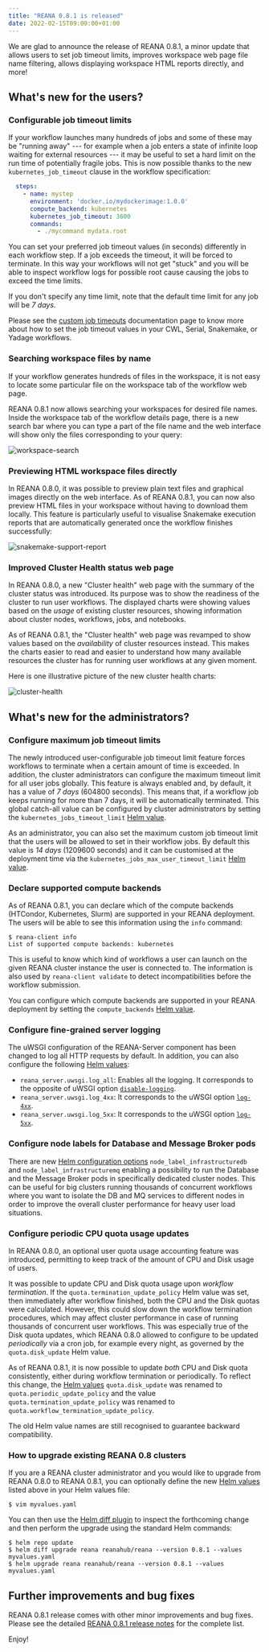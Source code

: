 ```yaml
---
title: "REANA 0.8.1 is released"
date: 2022-02-15T09:00:00+01:00
---
```


We are glad to announce the release of REANA 0.8.1, a minor update that allows
users to set job timeout limits, improves workspace web page file name
filtering, allows displaying workspace HTML reports directly, and more!

<!--more-->

## What's new for the users?

### Configurable job timeout limits

If your workflow launches many hundreds of jobs and some of these may be
"running away" --- for example when a job enters a state of infinite loop
waiting for external resources --- it may be useful to set a hard limit on the
run time of potentially fragile jobs. This is now possible thanks to the new
``kubernetes_job_timeout`` clause in the workflow specification:

```yaml {hl_lines=[5]}
  steps:
    - name: mystep
      environment: 'docker.io/mydockerimage:1.0.0'
      compute_backend: kubernetes
      kubernetes_job_timeout: 3600
      commands:
        - ./mycommand mydata.root
```

You can set your preferred job timeout values (in seconds) differently in each
workflow step. If a job exceeds the timeout, it will be forced to terminate. In
this way your workflows will not get "stuck" and you will be able to inspect
workflow logs for possible root cause causing the jobs to exceed the time
limits.

If you don't specify any time limit, note that the default time limit for any
job will be _7 days_.

Please see the [custom job
timeouts](https://docs.reana.io/advanced-usage/compute-backends/kubernetes/#custom-job-timeouts)
documentation page to know more about how to set the job timeout values in your
CWL, Serial, Snakemake, or Yadage workflows.

### Searching workspace files by name

If your workflow generates hundreds of files in the workspace, it is not easy
to locate some particular file on the workspace tab of the workflow web page.

REANA 0.8.1 now allows searching your workspaces for desired file names. Inside
the workspace tab of the workflow details page, there is a new search bar where
you can type a part of the file name and the web interface will show only the
files corresponding to your query:

![workspace-search](/images/reana-0.8.1-workspace-search.png)

### Previewing HTML workspace files directly

In REANA 0.8.0, it was possible to preview plain text files and graphical
images directly on the web interface. As of REANA 0.8.1, you can now also
preview HTML files in your workspace without having to download them locally.
This feature is particularly useful to visualise Snakemake execution reports
that are automatically generated once the workflow finishes successfully:

![snakemake-support-report](/images/snakemake-support-report.png)

### Improved Cluster Health status web page

In REANA 0.8.0, a new "Cluster health" web page with the summary of the cluster
status was introduced. Its purpose was to show the readiness of the cluster to
run user workflows. The displayed charts were showing values based on the
_usage_ of existing cluster resources, showing information about cluster nodes,
workflows, jobs, and notebooks.

As of REANA 0.8.1, the "Cluster health" web page was revamped to show values
based on the _availability_ of cluster resources instead. This makes the charts
easier to read and easier to understand how many available resources the
cluster has for running user workflows at any given moment.

Here is one illustrative picture of the new cluster health charts:

![cluster-health](/images/reana-0.8.1-cluster-health.png)

## What's new for the administrators?

### Configure maximum job timeout limits

The newly introduced user-configurable job timeout limit feature forces
workflows to terminate when a certain amount of time is exceeded. In addition,
the cluster administrators can configure the maximum timeout limit for all user
jobs globally. This feature is always enabled and, by default, it has a value
of _7 days_ (604800 seconds). This means that, if a workflow job keeps running
for more than 7 days, it will be automatically terminated. This global
catch-all value can be configured by cluster administrators by setting the
``kubernetes_jobs_timeout_limit`` [Helm
value](https://github.com/reanahub/reana/blob/0.8.1/helm/reana/README.md).

As an administrator, you can also set the maximum custom job timeout limit that
the users will be allowed to set in their workflow jobs. By default this value
is _14 days_ (1209600 seconds) and it can be customised at the deployment time
via the ``kubernetes_jobs_max_user_timeout_limit`` [Helm
value](https://github.com/reanahub/reana/blob/0.8.1/helm/reana/README.md).

### Declare supported compute backends

As of REANA 0.8.1, you can declare which of the compute backends (HTCondor,
Kubernetes, Slurm) are supported in your REANA deployment. The users will be
able to see this information using the `info` command:

```
$ reana-client info
List of supported compute backends: kubernetes
```

This is useful to know which kind of workflows a user can launch on the given
REANA cluster instance the user is connected to. The information is also used
by `reana-client validate` to detect incompatibilities before the workflow
submission.

You can configure which compute backends are supported in your REANA deployment
by setting the ``compute_backends`` [Helm
value](https://github.com/reanahub/reana/blob/0.8.1/helm/reana/README.md).

### Configure fine-grained server logging

The uWSGI configuration of the REANA-Server component has been changed to log
all HTTP requests by default. In addition, you can also configure the following
[Helm
values](https://github.com/reanahub/reana/blob/0.8.1/helm/reana/README.md):

- `reana_server.uwsgi.log_all`: Enables all the logging. It corresponds to the opposite of uWSGI option [`disable-logging`](https://uwsgi-docs.readthedocs.io/en/latest/Options.html#disable-logging).
- `reana_server.uwsgi.log_4xx`: It corresponds to the uWSGI option [`log-4xx`](https://uwsgi-docs.readthedocs.io/en/latest/Options.html#log-4xx).
- `reana_server.uwsgi.log_5xx`: It corresponds to the uWSGI option [`log-5xx`](https://uwsgi-docs.readthedocs.io/en/latest/Options.html#log-5xx).

### Configure node labels for Database and Message Broker pods

There are new [Helm configuration
options](https://github.com/reanahub/reana/blob/0.8.1/helm/reana/README.md)
`node_label_infrastructuredb` and `node_label_infrastructuremq` enabling a
possibility to run the Database and the Message Broker pods in specifically
dedicated cluster nodes. This can be useful for big clusters running thousands
of concurrent workflows where you want to isolate the DB and MQ services to
different nodes in order to improve the overall cluster performance for heavy
user load situations.

### Configure periodic CPU quota usage updates

In REANA 0.8.0, an optional user quota usage accounting feature was introduced,
permitting to keep track of the amount of CPU and Disk usage of users.

It was possible to update CPU and Disk quota usage upon _workflow termination_.
If the `quota.termination_update_policy` Helm value was set, then immediately
after workflow finished, both the CPU and the Disk quotas were calculated.
However, this could slow down the workflow termination procedures, which may
affect cluster performance in case of running thousands of concurrent user
workflows. This was especially true of the Disk quota updates, which REANA
0.8.0 allowed to configure to be updated _periodically_ via a cron job, for
example every night, as governed by the `quota.disk_update` Helm value.

As of REANA 0.8.1, it is now possible to update _both_ CPU and Disk quota
consistently, either during workflow termination or periodically. To reflect
this change, the [Helm
values]((https://github.com/reanahub/reana/blob/0.8.1/helm/reana/README.md))
`quota.disk_update` was renamed to `quota.periodic_update_policy` and the value
`quota.termination_update_policy` was renamed to
`quota.workflow_termination_update_policy`.

The old Helm value names are still recognised to guarantee backward
compatibility.

### How to upgrade existing REANA 0.8 clusters

If you are a REANA cluster administrator and you would like to upgrade from
REANA 0.8.0 to REANA 0.8.1, you can optionally define the new [Helm
values](https://github.com/reanahub/reana/blob/0.8.1/helm/reana/README.md)
listed above in your Helm values file:

```console
$ vim myvalues.yaml
```

You can then use the [Helm diff plugin](https://github.com/databus23/helm-diff)
to inspect the forthcoming change and then perform the upgrade using the
standard Helm commands:

```console
$ helm repo update
$ helm diff upgrade reana reanahub/reana --version 0.8.1 --values myvalues.yaml
$ helm upgrade reana reanahub/reana --version 0.8.1 --values myvalues.yaml
```

## Further improvements and bug fixes

REANA 0.8.1 release comes with other minor improvements and bug fixes. Please
see the detailed [REANA 0.8.1 release
notes](https://github.com/reanahub/reana/releases/tag/0.8.1) for the complete
list.

Enjoy!
